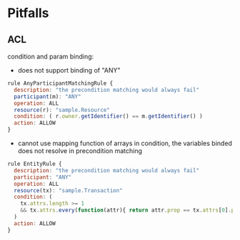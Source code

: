 # Pitfalls

## ACL

condition and param binding:

- does not support binding of "ANY"

```javascript
rule AnyParticipantMatchingRule {
  description: "the precondition matching would always fail"
  participant(m): "ANY"
  operation: ALL
  resource(r): "sample.Resource"
  condition: ( r.owner.getIdentifier() == m.getIdentifier() )
  action: ALLOW
}
```

- cannot use mapping function of arrays in condition, the variables binded does not resolve in precondition matching

```javascript
rule EntityRule {
  description: "the precondition matching would always fail"
  participant: "ANY"
  operation: ALL
  resource(tx): "sample.Transaction"
  condition: (
    tx.attrs.length >= 1
    && tx.attrs.every(function(attr){ return attr.prop == tx.attrs[0].prop;})
  )
  action: ALLOW
}
```